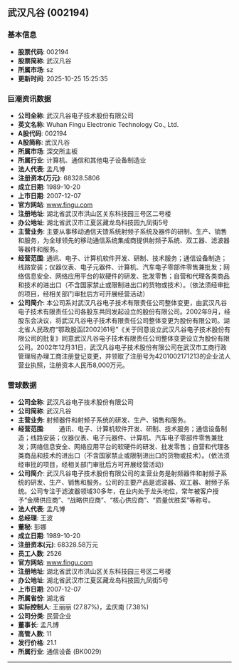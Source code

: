 ## 武汉凡谷 (002194)

### 基本信息

- **股票代码**: 002194
- **股票简称**: 武汉凡谷
- **所属市场**: sz
- **更新时间**: 2025-10-25 15:25:35

### 巨潮资讯数据

- **公司全称**: 武汉凡谷电子技术股份有限公司
- **英文名称**: Wuhan Fingu Electronic Technology Co., Ltd.
- **A股代码**: 002194
- **A股简称**: 武汉凡谷
- **所属市场**: 深交所主板
- **所属行业**: 计算机、通信和其他电子设备制造业
- **法人代表**: 孟凡博
- **注册资本(万元)**: 68328.5806
- **成立日期**: 1989-10-20
- **上市日期**: 2007-12-07
- **官方网站**: www.fingu.com
- **注册地址**: 湖北省武汉市洪山区关东科技园三号区二号楼
- **办公地址**: 湖北省武汉市江夏区藏龙岛科技园九凤街5号
- **主营业务**: 主要从事移动通信天馈系统射频子系统及器件的研制、生产、销售和服务，为全球领先的移动通信系统集成商提供射频子系统、双工器、滤波器等器件和服务。
- **经营范围**: 通讯、电子、计算机软件开发、研制、技术服务；通信设备制造；线路安装；仪器仪表、电子元器件、计算机、汽车电子零部件零售兼批发；网络信息安全、网络应用平台的软硬件的研发、批发零售；自营和代理各类商品和技术的进出口（不含国家禁止或限制进出口的货物或技术）。（依法须经审批的项目，经相关部门审批后方可开展经营活动）
- **公司简介**: 本公司系对武汉凡谷电子技术有限责任公司整体变更，由武汉凡谷电子技术有限责任公司各股东共同发起设立的股份有限公司。2002年9月，经股东会决议，将武汉凡谷电子技术有限责任公司整体变更为股份有限公司。湖北省人民政府“鄂政股函[2002]61号”《关于同意设立武汉凡谷电子技术股份有限公司的批复》同意武汉凡谷电子技术有限责任公司整体变更设立为股份有限公司。2002年12月31日，武汉凡谷电子技术股份有限公司在武汉市工商行政管理局办理工商注册登记变更，并领取了注册号为4201002171213的企业法人营业执照，注册资本人民币8,000万元。

### 雪球数据

- **公司全称**: 武汉凡谷电子技术股份有限公司
- **公司简称**: 武汉凡谷
- **主营业务**: 射频器件和射频子系统的研发、生产、销售和服务。
- **经营范围**: 　　通讯、电子、计算机软件开发、研制、技术服务；通信设备制造；线路安装；仪器仪表、电子元器件、计算机、汽车电子零部件零售兼批发；网络信息安全、网络应用平台的软硬件的研发、批发零售；自营和代理各类商品和技术的进出口（不含国家禁止或限制进出口的货物或技术）。（依法须经审批的项目，经相关部门审批后方可开展经营活动）
- **公司简介**: 武汉凡谷电子技术股份有限公司的主营业务是射频器件和射频子系统的研发、生产、销售和服务。公司的主要产品是滤波器、双工器、射频子系统。公司专注于滤波器领域30多年，在业内处于龙头地位，常年被客户授予“金牌供应商”、“战略供应商”、“核心供应商”、“质量优胜奖”等称号。
- **法人代表**: 孟凡博
- **总经理**: 王波
- **董秘**: 彭娜
- **成立日期**: 1989-10-20
- **注册资本(元)**: 68328.58万元
- **员工人数**: 2526
- **官方网站**: www.fingu.com
- **注册地址**: 湖北省武汉市洪山区关东科技园三号区二号楼
- **办公地址**: 湖北省武汉市江夏区藏龙岛科技园九凤街5号
- **上市日期**: 2007-12-07
- **所属省份**: 湖北省
- **实际控制人**: 王丽丽 (27.87%)，孟庆南 (7.38%)
- **公司分类**: 民营企业
- **董事长**: 孟凡博
- **高管人数**: 11
- **发行价格**: 21.1
- **所属行业**: 通信设备 (BK0029)

---